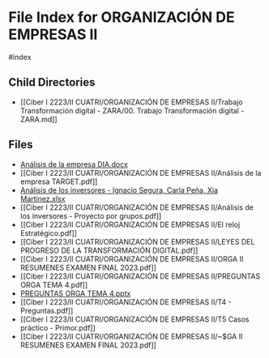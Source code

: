 # File Index for ORGANIZACIÓN DE EMPRESAS II
#index

## Child Directories

- [[Ciber I 2223/II CUATRI/ORGANIZACIÓN DE EMPRESAS II/Trabajo Transformación digital - ZARA/00. Trabajo Transformación digital - ZARA.md]]

## Files

- [Análisis de la empresa DIA.docx](https://github.com/Grado-en-Gestion-de-la-Ciberseguridad/1-Ciberseguridad-web/tree/v4/content/Ciber%20I%202223/II%20CUATRI/ORGANIZACI%C3%93N%20DE%20EMPRESAS%20II/An%C3%A1lisis%20de%20la%20empresa%20DIA.docx)
- [[Ciber I 2223/II CUATRI/ORGANIZACIÓN DE EMPRESAS II/Análisis de la empresa TARGET.pdf]]
- [Análisis de los inversores - Ignacio Segura, Carla Peña, Xia Martinez.xlsx](https://github.com/Grado-en-Gestion-de-la-Ciberseguridad/1-Ciberseguridad-web/tree/v4/content/Ciber%20I%202223/II%20CUATRI/ORGANIZACI%C3%93N%20DE%20EMPRESAS%20II/An%C3%A1lisis%20de%20los%20inversores%20-%20Ignacio%20Segura%2C%20Carla%20Pe%C3%B1a%2C%20Xia%20Martinez.xlsx)
- [[Ciber I 2223/II CUATRI/ORGANIZACIÓN DE EMPRESAS II/Análisis de los inversores - Proyecto por grupos.pdf]]
- [[Ciber I 2223/II CUATRI/ORGANIZACIÓN DE EMPRESAS II/El reloj Estratégico.pdf]]
- [[Ciber I 2223/II CUATRI/ORGANIZACIÓN DE EMPRESAS II/LEYES DEL PROGRESO DE LA TRANSFORMACIÓN DIGITAL.pdf]]
- [[Ciber I 2223/II CUATRI/ORGANIZACIÓN DE EMPRESAS II/ORGA II RESUMENES EXAMEN FINAL 2023.pdf]]
- [[Ciber I 2223/II CUATRI/ORGANIZACIÓN DE EMPRESAS II/PREGUNTAS ORGA TEMA 4.pdf]]
- [PREGUNTAS ORGA TEMA 4.pptx](https://github.com/Grado-en-Gestion-de-la-Ciberseguridad/1-Ciberseguridad-web/tree/v4/content/Ciber%20I%202223/II%20CUATRI/ORGANIZACI%C3%93N%20DE%20EMPRESAS%20II/PREGUNTAS%20ORGA%20TEMA%204.pptx)
- [[Ciber I 2223/II CUATRI/ORGANIZACIÓN DE EMPRESAS II/T4 - Preguntas.pdf]]
- [[Ciber I 2223/II CUATRI/ORGANIZACIÓN DE EMPRESAS II/T5 Casos práctico - Primor.pdf]]
- [[Ciber I 2223/II CUATRI/ORGANIZACIÓN DE EMPRESAS II/~$GA II RESUMENES EXAMEN FINAL 2023.pdf]]

